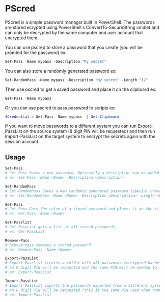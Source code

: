 # PScred

PScred is a simple password manager built in PowerShell. 
The passwords are stored ecrypted using PowerShell's ConvertTo-SecureString cmdlet 
and can only be decrypted by the same computer and user account that encrypted them.

You can use pscred to store a password that you create (you will be promted for the password)
ex: 
```powershell
Set-Pass -Name mypass -Description "My secret"  
```

You can also store a randomly generated password
ex: 
```powershell
Set-RandomPass -Name mypass -Description "My secret" -Length "12"  
```

Then use pscred to get a saved password and place it on the clipboard
ex: 
```powershell
Get-Pass -Name mypass  
```

Or you can use pscred to pass password to scripts
ex: 
```powershell
$Credential = Get-Pass -Name mypass  | Get-Clipboard
```
If you want to move passwords to a different system you can run Export-PassList on the source system (8 digit PIN will be requested)
and then run Import-PassList on the target system to encrypt the secrets again with the session account. 

## Usage
```powershell
Set-Pass
# Set-Pass Saves a new password. Optionally a description can be added 
# ex: Set-Pass -Name <Name> -Description <Description>

Set-RandomPass
# Set-RandomPass Saves a new randomly generated password (special characters included). Optionally a description can be added 
# ex: Set-RandomPass -Name <Name> -Description <Description> -Length <Password Length>

Get-Pass
# Get-Pass Gets the value of a stored password and places it on the clipboard 
# ex: Get-Pass -Name <Name>

Get-Passlist
# Get-PassList gets a list of all stored passwords
# ex: Get-PassList

Remove-Pass
# Remove-Pass removes a stored password
# ex: Remove-Pass -Name <Name>

Export-PassList
# Export-PassList creates a folder with all passwords (encrypted hashes) that can be imported on a different system.
# An 8 digit PIN will be requested and the same PIN will be needed to import the passwords to the new system
# ex: Export-PassList

Import-PassList
# Import-PassList imports the passwords exported from a different system 
# An 8 digit PIN will be requested (this is the same PIN used when running the Export-PassList command on the source system)
# ex: Import-PassList
